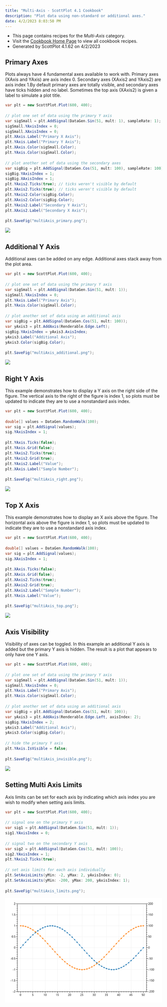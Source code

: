 ```yaml
---
title: "Multi-Axis - ScottPlot 4.1 Cookbook"
description: "Plot data using non-standard or additional axes."
date: 4/2/2023 8:03:50 PM
---
```


* This page contains recipes for the _Multi-Axis_ category.
* Visit the [Cookbook Home Page](../../) to view all cookbook recipes.
* Generated by ScottPlot 4.1.62 on 4/2/2023
## Primary Axes

Plots always have 4 fundamental axes available to work with. Primary axes (XAxis and YAxis) are axis index 0. Secondary axes (XAxis2 and YAxis2) are axis index 1.By default primary axes are totally visible, and secondary axes have ticks hidden and no label. Sometimes the top axis (XAxis2) is given a label to simulate a plot title.

```cs
var plt = new ScottPlot.Plot(600, 400);

// plot one set of data using the primary Y axis
var sigSmall = plt.AddSignal(DataGen.Sin(51, mult: 1), sampleRate: 1);
sigSmall.YAxisIndex = 0;
sigSmall.XAxisIndex = 0;
plt.XAxis.Label("Primary X Axis");
plt.YAxis.Label("Primary Y Axis");
plt.XAxis.Color(sigSmall.Color);
plt.YAxis.Color(sigSmall.Color);

// plot another set of data using the secondary axes
var sigBig = plt.AddSignal(DataGen.Cos(51, mult: 100), sampleRate: 100);
sigBig.YAxisIndex = 1;
sigBig.XAxisIndex = 1;
plt.YAxis2.Ticks(true); // ticks weren't visible by default
plt.XAxis2.Ticks(true); // ticks weren't visible by default
plt.YAxis2.Color(sigBig.Color);
plt.XAxis2.Color(sigBig.Color);
plt.YAxis2.Label("Secondary Y Axis");
plt.XAxis2.Label("Secondary X Axis");

plt.SaveFig("multiAxis_primary.png");
```

<img src='../../images/multiaxis_primary.png' class='d-block mx-auto my-5' />


## Additional Y Axis

Additional axes can be added on any edge. Additional axes stack away from the plot area.

```cs
var plt = new ScottPlot.Plot(600, 400);

// plot one set of data using the primary Y axis
var sigSmall = plt.AddSignal(DataGen.Sin(51, mult: 1));
sigSmall.YAxisIndex = 0;
plt.YAxis.Label("Primary Axis");
plt.YAxis.Color(sigSmall.Color);

// plot another set of data using an additional axis
var sigBig = plt.AddSignal(DataGen.Cos(51, mult: 100));
var yAxis3 = plt.AddAxis(Renderable.Edge.Left);
sigBig.YAxisIndex = yAxis3.AxisIndex;
yAxis3.Label("Additional Axis");
yAxis3.Color(sigBig.Color);

plt.SaveFig("multiAxis_additional.png");
```

<img src='../../images/multiaxis_additional.png' class='d-block mx-auto my-5' />


## Right Y Axis

This example demonstrates how to display a Y axis on the right side of the figure. The vertical axis to the right of the figure is index 1, so plots must be updated to indicate they are to use a nonstandard axis index.

```cs
var plt = new ScottPlot.Plot(600, 400);

double[] values = DataGen.RandomWalk(100);
var sig = plt.AddSignal(values);
sig.YAxisIndex = 1;

plt.YAxis.Ticks(false);
plt.YAxis.Grid(false);
plt.YAxis2.Ticks(true);
plt.YAxis2.Grid(true);
plt.YAxis2.Label("Value");
plt.XAxis.Label("Sample Number");

plt.SaveFig("multiAxis_right.png");
```

<img src='../../images/multiaxis_right.png' class='d-block mx-auto my-5' />


## Top X Axis

This example demonstrates how to display an X axis above the figure. The horizontal axis above the figure is index 1, so plots must be updated to indicate they are to use a nonstandard axis index.

```cs
var plt = new ScottPlot.Plot(600, 400);

double[] values = DataGen.RandomWalk(100);
var sig = plt.AddSignal(values);
sig.XAxisIndex = 1;

plt.XAxis.Ticks(false);
plt.XAxis.Grid(false);
plt.XAxis2.Ticks(true);
plt.XAxis2.Grid(true);
plt.XAxis2.Label("Sample Number");
plt.YAxis.Label("Value");

plt.SaveFig("multiAxis_top.png");
```

<img src='../../images/multiaxis_top.png' class='d-block mx-auto my-5' />


## Axis Visibility

Visibility of axes can be toggled. In this example an additional Y axis is added but the primary Y axis is hidden. The result is a plot that appears to only have one Y axis.

```cs
var plt = new ScottPlot.Plot(600, 400);

// plot one set of data using the primary Y axis
var sigSmall = plt.AddSignal(DataGen.Sin(51, mult: 1));
sigSmall.YAxisIndex = 0;
plt.YAxis.Label("Primary Axis");
plt.YAxis.Color(sigSmall.Color);

// plot another set of data using an additional axis
var sigBig = plt.AddSignal(DataGen.Cos(51, mult: 100));
var yAxis3 = plt.AddAxis(Renderable.Edge.Left, axisIndex: 2);
sigBig.YAxisIndex = 2;
yAxis3.Label("Additional Axis");
yAxis3.Color(sigBig.Color);

// hide the primary Y axis
plt.YAxis.IsVisible = false;

plt.SaveFig("multiAxis_invisible.png");
```

<img src='../../images/multiaxis_invisible.png' class='d-block mx-auto my-5' />


## Setting Multi Axis Limits

Axis limits can be set for each axis by indicating which axis index you are wish to modify when setting axis limits.

```cs
var plt = new ScottPlot.Plot(600, 400);

// signal one on the primary Y axis
var sig1 = plt.AddSignal(DataGen.Sin(51, mult: 1));
sig1.YAxisIndex = 0;

// signal two on the secondary Y axis
var sig2 = plt.AddSignal(DataGen.Cos(51, mult: 100));
sig2.YAxisIndex = 1;
plt.YAxis2.Ticks(true);

// set axis limits for each axis individually
plt.SetAxisLimits(yMin: -2, yMax: 2, yAxisIndex: 0);
plt.SetAxisLimits(yMin: -200, yMax: 200, yAxisIndex: 1);

plt.SaveFig("multiAxis_limits.png");
```

<img src='../../images/multiaxis_limits.png' class='d-block mx-auto my-5' />



